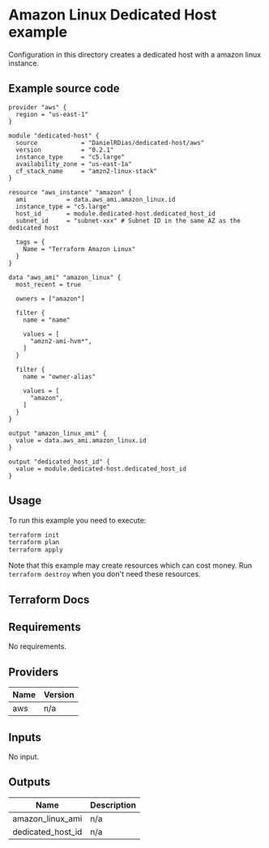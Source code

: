 # Amazon Linux Dedicated Host example

Configuration in this directory creates a dedicated host with a amazon linux instance.

## Example source code

``` hcl
provider "aws" {
  region = "us-east-1"
}

module "dedicated-host" {
  source            = "DanielRDias/dedicated-host/aws"
  version           = "0.2.1"
  instance_type     = "c5.large"
  availability_zone = "us-east-1a"
  cf_stack_name     = "amzn2-linux-stack"
}

resource "aws_instance" "amazon" {
  ami           = data.aws_ami.amazon_linux.id
  instance_type = "c5.large"
  host_id       = module.dedicated-host.dedicated_host_id
  subnet_id     = "subnet-xxx" # Subnet ID in the same AZ as the dedicated host

  tags = {
    Name = "Terraform Amazon Linux"
  }
}

data "aws_ami" "amazon_linux" {
  most_recent = true

  owners = ["amazon"]

  filter {
    name = "name"

    values = [
      "amzn2-ami-hvm*",
    ]
  }

  filter {
    name = "owner-alias"

    values = [
      "amazon",
    ]
  }
}

output "amazon_linux_ami" {
  value = data.aws_ami.amazon_linux.id
}

output "dedicated_host_id" {
  value = module.dedicated-host.dedicated_host_id
}

```

## Usage

To run this example you need to execute:

```bash
terraform init
terraform plan
terraform apply
```

Note that this example may create resources which can cost money. Run `terraform destroy` when you don't need these resources.

## Terraform Docs

<!-- BEGINNING OF PRE-COMMIT-TERRAFORM DOCS HOOK -->
## Requirements

No requirements.

## Providers

| Name | Version |
|------|---------|
| aws | n/a |

## Inputs

No input.

## Outputs

| Name | Description |
|------|-------------|
| amazon\_linux\_ami | n/a |
| dedicated\_host\_id | n/a |
<!-- END OF PRE-COMMIT-TERRAFORM DOCS HOOK -->
